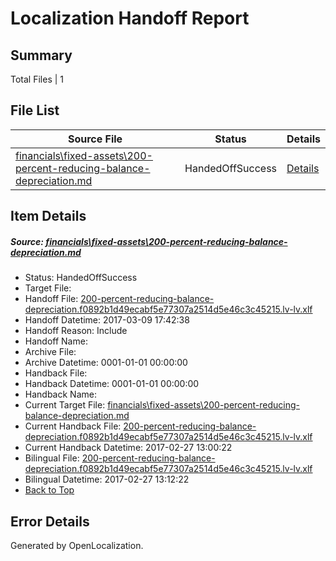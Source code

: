# <a name='report-top'></a> Localization Handoff Report

## Summary
 Total Files | 1

## File List
 Source File | Status | Details 
 ----------- | ------ | ------- 
 [financials\fixed-assets\200-percent-reducing-balance-depreciation.md](https://github.com/OpenLocalizationTestOrg/AX-Docs-Sandbox/blob/5f3bce1c1a1b7ee6732ab57cad422663ba576794/financials/fixed-assets/200-percent-reducing-balance-depreciation.md) | HandedOffSuccess | [Details](#83bf685ff7820dad85152b1f2bab1eccf1ea92be2691)

## Item Details
##### <a name='83bf685ff7820dad85152b1f2bab1eccf1ea92be2691'></a> Source: [financials\fixed-assets\200-percent-reducing-balance-depreciation.md](https://github.com/OpenLocalizationTestOrg/AX-Docs-Sandbox/blob/5f3bce1c1a1b7ee6732ab57cad422663ba576794/financials/fixed-assets/200-percent-reducing-balance-depreciation.md)
* Status: HandedOffSuccess
* Target File: 
* Handoff File: [200-percent-reducing-balance-depreciation.f0892b1d49ecabf5e77307a2514d5e46c3c45215.lv-lv.xlf](https://github.com/OpenLocalizationTestOrg/AX-Docs-Sandbox.handoff/blob/89acc8aa897fe4ef8e3b5e3d516635e0817d7c7d/ol-handoff/OpenLocalizationTestOrg/AX-Docs-Sandbox.lv-lv/master/basic/200-percent-reducing-balance-depreciation.f0892b1d49ecabf5e77307a2514d5e46c3c45215.lv-lv.xlf)
* Handoff Datetime: 2017-03-09 17:42:38
* Handoff Reason: Include
* Handoff Name: 
* Archive File: 
* Archive Datetime: 0001-01-01 00:00:00
* Handback File: 
* Handback Datetime: 0001-01-01 00:00:00
* Handback Name: 
* Current Target File: [financials\fixed-assets\200-percent-reducing-balance-depreciation.md](https://github.com/OpenLocalizationTestOrg/AX-Docs-Sandbox.lv-lv/blob/4c3ed6e4e6e848edac6b6bcd99ea36de1ad3910a/financials/fixed-assets/200-percent-reducing-balance-depreciation.md)
* Current Handback File: [200-percent-reducing-balance-depreciation.f0892b1d49ecabf5e77307a2514d5e46c3c45215.lv-lv.xlf](https://github.com/OpenLocalizationTestOrg/AX-Docs-Sandbox.handback/blob/7d7a45428271c252f111be5dee0626158dcea4b5/ol-handback/OpenLocalizationTestOrg/AX-Docs-Sandbox.lv-lv/master/basic/200-percent-reducing-balance-depreciation.f0892b1d49ecabf5e77307a2514d5e46c3c45215.lv-lv.xlf)
* Current Handback Datetime: 2017-02-27 13:00:22
* Bilingual File: [200-percent-reducing-balance-depreciation.f0892b1d49ecabf5e77307a2514d5e46c3c45215.lv-lv.xlf](https://github.com/OpenLocalizationTestOrg/AX-Docs-Sandbox.handback/blob/7d7a45428271c252f111be5dee0626158dcea4b5/ol-handback/OpenLocalizationTestOrg/AX-Docs-Sandbox.lv-lv/master/basic/200-percent-reducing-balance-depreciation.f0892b1d49ecabf5e77307a2514d5e46c3c45215.lv-lv.xlf)
* Bilingual Datetime: 2017-02-27 13:12:22
* [Back to Top](#report-top)


## Error Details

Generated by OpenLocalization.
